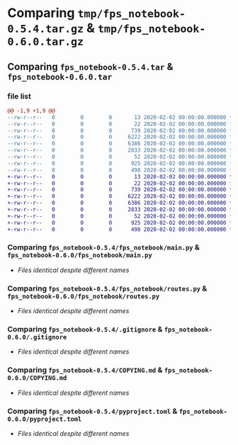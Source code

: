 # Comparing `tmp/fps_notebook-0.5.4.tar.gz` & `tmp/fps_notebook-0.6.0.tar.gz`

## Comparing `fps_notebook-0.5.4.tar` & `fps_notebook-0.6.0.tar`

### file list

```diff
@@ -1,9 +1,9 @@
--rw-r--r--   0        0        0       13 2020-02-02 00:00:00.000000 fps_notebook-0.5.4/MANIFEST.in
--rw-r--r--   0        0        0       22 2020-02-02 00:00:00.000000 fps_notebook-0.5.4/fps_notebook/__init__.py
--rw-r--r--   0        0        0      739 2020-02-02 00:00:00.000000 fps_notebook-0.5.4/fps_notebook/main.py
--rw-r--r--   0        0        0     6222 2020-02-02 00:00:00.000000 fps_notebook-0.5.4/fps_notebook/routes.py
--rw-r--r--   0        0        0     6386 2020-02-02 00:00:00.000000 fps_notebook-0.5.4/.gitignore
--rw-r--r--   0        0        0     2833 2020-02-02 00:00:00.000000 fps_notebook-0.5.4/COPYING.md
--rw-r--r--   0        0        0       52 2020-02-02 00:00:00.000000 fps_notebook-0.5.4/README.md
--rw-r--r--   0        0        0      925 2020-02-02 00:00:00.000000 fps_notebook-0.5.4/pyproject.toml
--rw-r--r--   0        0        0      498 2020-02-02 00:00:00.000000 fps_notebook-0.5.4/PKG-INFO
+-rw-r--r--   0        0        0       13 2020-02-02 00:00:00.000000 fps_notebook-0.6.0/MANIFEST.in
+-rw-r--r--   0        0        0       22 2020-02-02 00:00:00.000000 fps_notebook-0.6.0/fps_notebook/__init__.py
+-rw-r--r--   0        0        0      739 2020-02-02 00:00:00.000000 fps_notebook-0.6.0/fps_notebook/main.py
+-rw-r--r--   0        0        0     6222 2020-02-02 00:00:00.000000 fps_notebook-0.6.0/fps_notebook/routes.py
+-rw-r--r--   0        0        0     6386 2020-02-02 00:00:00.000000 fps_notebook-0.6.0/.gitignore
+-rw-r--r--   0        0        0     2833 2020-02-02 00:00:00.000000 fps_notebook-0.6.0/COPYING.md
+-rw-r--r--   0        0        0       52 2020-02-02 00:00:00.000000 fps_notebook-0.6.0/README.md
+-rw-r--r--   0        0        0      925 2020-02-02 00:00:00.000000 fps_notebook-0.6.0/pyproject.toml
+-rw-r--r--   0        0        0      498 2020-02-02 00:00:00.000000 fps_notebook-0.6.0/PKG-INFO
```

### Comparing `fps_notebook-0.5.4/fps_notebook/main.py` & `fps_notebook-0.6.0/fps_notebook/main.py`

 * *Files identical despite different names*

### Comparing `fps_notebook-0.5.4/fps_notebook/routes.py` & `fps_notebook-0.6.0/fps_notebook/routes.py`

 * *Files identical despite different names*

### Comparing `fps_notebook-0.5.4/.gitignore` & `fps_notebook-0.6.0/.gitignore`

 * *Files identical despite different names*

### Comparing `fps_notebook-0.5.4/COPYING.md` & `fps_notebook-0.6.0/COPYING.md`

 * *Files identical despite different names*

### Comparing `fps_notebook-0.5.4/pyproject.toml` & `fps_notebook-0.6.0/pyproject.toml`

 * *Files identical despite different names*

